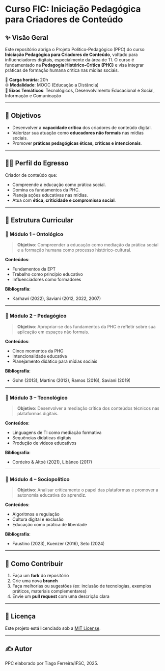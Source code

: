 # Curso FIC: Iniciação Pedagógica para Criadores de Conteúdo

## ✨ Visão Geral

Este repositório abriga o Projeto Político-Pedagógico (PPC) do curso **Iniciação Pedagógica para Criadores de Conteúdo**, voltado para influenciadores digitais, especialmente da área de TI. O curso é fundamentado na **Pedagogia Histórico-Crítica (PHC)** e visa integrar práticas de formação humana crítica nas mídias sociais.

🧠 **Carga horária**: 20h  
🌐 **Modalidade**: MOOC (Educação a Distância)  
🎯 **Eixos Temáticos**: Tecnológicos, Desenvolvimento Educacional e Social, Informação e Comunicação

---

## 🎯 Objetivos

- Desenvolver a **capacidade crítica** dos criadores de conteúdo digital.
- Valorizar sua atuação como **educadores não formais** nas mídias sociais.
- Promover **práticas pedagógicas éticas, críticas e intencionais**.

---

## 🧑‍🎓 Perfil do Egresso

Criador de conteúdo que:

- Compreende a educação como prática social.
- Domina os fundamentos da PHC.
- Planeja ações educativas nas mídias.
- Atua com **ética, criticidade e compromisso social**.

---

## 🧩 Estrutura Curricular

### 📘 Módulo 1 – Ontológico

> **Objetivo**: Compreender a educação como mediação da prática social e a formação humana como processo histórico-cultural.

**Conteúdos**:
- Fundamentos da EPT
- Trabalho como princípio educativo
- Influenciadores como formadores

**Bibliografia**:
- Karhawi (2022), Saviani (2012, 2022, 2007)

---

### 📗 Módulo 2 – Pedagógico

> **Objetivo**: Apropriar-se dos fundamentos da PHC e refletir sobre sua aplicação em espaços não formais.

**Conteúdos**:
- Cinco momentos da PHC
- Intencionalidade educativa
- Planejamento didático para mídias sociais

**Bibliografia**:
- Gohn (2013), Martins (2012), Ramos (2016), Saviani (2019)

---

### 📙 Módulo 3 – Tecnológico

> **Objetivo**: Desenvolver a mediação crítica dos conteúdos técnicos nas plataformas digitais.

**Conteúdos**:
- Linguagens de TI como mediação formativa
- Sequências didáticas digitais
- Produção de vídeos educativos

**Bibliografia**:
- Cordeiro & Altoé (2021), Libâneo (2017)

---

### 📕 Módulo 4 – Sociopolítico

> **Objetivo**: Analisar criticamente o papel das plataformas e promover a autonomia educativa do aprendiz.

**Conteúdos**:
- Algoritmos e regulação
- Cultura digital e exclusão
- Educação como prática de liberdade

**Bibliografia**:
- Faustino (2023), Kuenzer (2016), Seto (2024)

---

## 🤝 Como Contribuir

1. Faça um **fork** do repositório
2. Crie uma nova **branch**
3. Faça melhorias ou sugestões (ex: inclusão de tecnologias, exemplos práticos, materiais complementares)
4. Envie um **pull request** com uma descrição clara

---

## 📜 Licença

Este projeto está licenciado sob a [MIT License](LICENSE).

---

## ✍️ Autor

PPC elaborado por Tiago Ferreira/IFSC, 2025.


